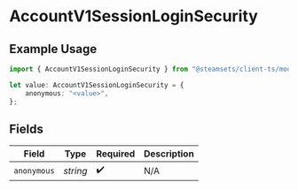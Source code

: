 # AccountV1SessionLoginSecurity

## Example Usage

```typescript
import { AccountV1SessionLoginSecurity } from "@steamsets/client-ts/models/operations";

let value: AccountV1SessionLoginSecurity = {
    anonymous: "<value>",
};
```

## Fields

| Field              | Type               | Required           | Description        |
| ------------------ | ------------------ | ------------------ | ------------------ |
| `anonymous`        | *string*           | :heavy_check_mark: | N/A                |